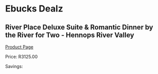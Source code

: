 
# Ebucks Dealz
## River Place Deluxe Suite & Romantic Dinner by the River for Two - Hennops River Valley
[Product Page](https://www.ebucks.com/web/shop/productSelected.do?prodId=212925236&catId=714893646)

Price: R3125.00

Savings: 


	